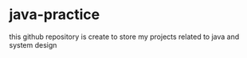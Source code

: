 # java-practice
this github repository is create to store my projects related to java and system design
